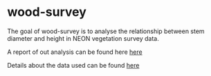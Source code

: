 
# wood-survey

<!-- badges: start -->
<!-- badges: end -->

The goal of wood-survey is to analyse the relationship between stem diameter 
and height in NEON vegetation survey data. 

A report of out analysis can be found here [here](report.html)

Details about the data used can be found [here](data/index.html)

